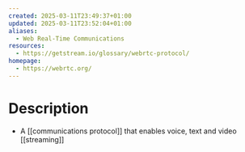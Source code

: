 ```yaml
---
created: 2025-03-11T23:49:37+01:00
updated: 2025-03-11T23:52:04+01:00
aliases:
  - Web Real-Time Communications
resources:
  - https://getstream.io/glossary/webrtc-protocol/
homepage:
  - https://webrtc.org/
---
```

# Description
- A [[communications protocol]] that enables voice, text and video [[streaming]]